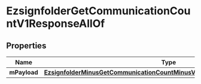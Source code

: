 
# EzsignfolderGetCommunicationCountV1ResponseAllOf

## Properties
Name | Type | Description | Notes
------------ | ------------- | ------------- | -------------
**mPayload** | [**EzsignfolderMinusGetCommunicationCountMinusV1MinusResponseMinusMPayload**](EzsignfolderMinusGetCommunicationCountMinusV1MinusResponseMinusMPayload.md) |  | 



